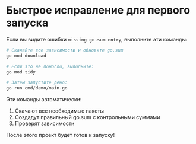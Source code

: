 # Быстрое исправление для первого запуска

Если вы видите ошибки `missing go.sum entry`, выполните эти команды:

```bash
# Скачайте все зависимости и обновите go.sum
go mod download

# Если это не помогло, выполните:
go mod tidy

# Затем запустите демо:
go run cmd/demo/main.go
```

Эти команды автоматически:
1. Скачают все необходимые пакеты
2. Создадут правильный go.sum с контрольными суммами
3. Проверят зависимости

После этого проект будет готов к запуску!
